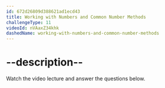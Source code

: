 ```yaml
---
id: 672d26809d388621ad1ecd43
title: Working with Numbers and Common Number Methods
challengeType: 11
videoId: nVAaxZ34khk
dashedName: working-with-numbers-and-common-number-methods
---
```


# --description--

Watch the video lecture and answer the questions below.


